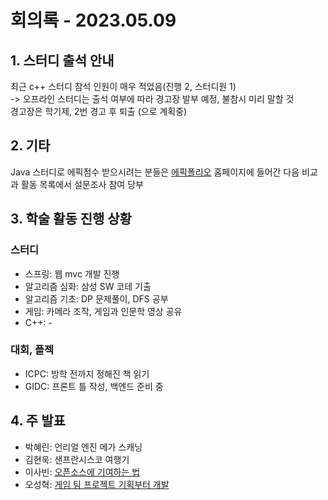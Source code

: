 # 회의록 - 2023.05.09
## 1. 스터디 출석 안내
최근 c++ 스터디 참석 인원이 매우 적었음(진행 2, 스터디원 1)  
-> 오프라인 스터디는 출석 여부에 따라 경고장 발부 예정, 불참시 미리 말할 것  
경고장은 학기제, 2번 경고 후 퇴출 (으로 계획중)  

## 2. 기타
Java 스터디로 에픽점수 받으시려는 분들은 [에픽폴리오](epic.seoultech.ac.kr) 홈페이지에 들어간 다음 비교과 활동 목록에서 설문조사 참여 당부

## 3. 학술 활동 진행 상황
### 스터디
- 스프링: 웹 mvc 개발 진행
- 알고리즘 심화: 삼성 SW 코테 기출
- 알고리즘 기초: DP 문제풀이, DFS 공부
- 게임: 카메라 조작, 게임과 인문학 영상 공유
- C++: -

### 대회, 플젝
- ICPC: 방학 전까지 정해진 책 읽기
- GIDC: 프론트 틀 작성, 백엔드 준비 중  

## 4. 주 발표
- 박혜린: 언리얼 엔진 메가 스캐닝  
- 김현욱: 샌프란시스코 여행기  
- 이사빈: [오픈소스에 기여하는 법](https://24bean.tistory.com/entry/%EC%98%A4%ED%94%88%EC%86%8C%EC%8A%A4%EC%97%90-%EA%B8%B0%EC%97%AC%ED%95%98%EB%8A%94-%EB%B2%95-Github-Pull-Request-Fork)
- 오성혁: [게임 팀 프로젝트 기획부터 개발](https://jinger.tistory.com/entry/%EA%B2%8C%EC%9E%84-%ED%94%84%EB%A1%9C%EC%A0%9D%ED%8A%B8-%EA%B8%B0%ED%9A%8D%EB%B6%80%ED%84%B0-%EA%B0%9C%EB%B0%9C)
